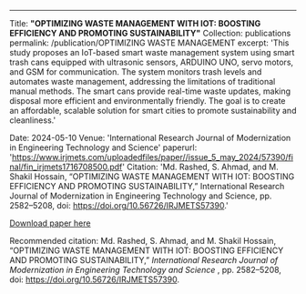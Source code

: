
---
Title: **"OPTIMIZING WASTE MANAGEMENT WITH IOT: BOOSTING EFFICIENCY AND PROMOTING SUSTAINABILITY"**
Collection: publications
permalink: /publication/OPTIMIZING WASTE MANAGEMENT 
excerpt: 'This study proposes an IoT-based smart waste management system using smart trash cans equipped with ultrasonic sensors, ARDUINO UNO, servo motors, and GSM for communication. The system monitors trash levels and automates waste management, addressing the limitations of traditional manual methods. The smart cans provide real-time waste updates, making disposal more efficient and environmentally friendly. The goal is to create an affordable, scalable solution for smart cities to promote sustainability and cleanliness.'

Date: 2024-05-10
Venue: 'International Research Journal of Modernization in Engineering Technology and Science'
paperurl: 'https://www.irjmets.com/uploadedfiles/paper//issue_5_may_2024/57390/final/fin_irjmets1716708500.pdf'
Citation: 'Md. Rashed, S. Ahmad, and M. Shakil Hossain, “OPTIMIZING WASTE MANAGEMENT WITH IOT: BOOSTING EFFICIENCY AND PROMOTING
SUSTAINABILITY,” International Research Journal of Modernization in Engineering Technology and Science, pp. 2582–5208, doi: https://doi.org/10.56726/IRJMETS57390.'

[Download paper here](https://www.irjmets.com/uploadedfiles/paper//issue_5_may_2024/57390/final/fin_irjmets1716708500.pdf)

Recommended citation: Md. Rashed, S. Ahmad, and M. Shakil Hossain, “OPTIMIZING WASTE MANAGEMENT WITH IOT: BOOSTING EFFICIENCY AND PROMOTING
SUSTAINABILITY,” <i> International Research Journal of Modernization in Engineering Technology and Science </i>, pp. 2582–5208, doi: https://doi.org/10.56726/IRJMETS57390.
